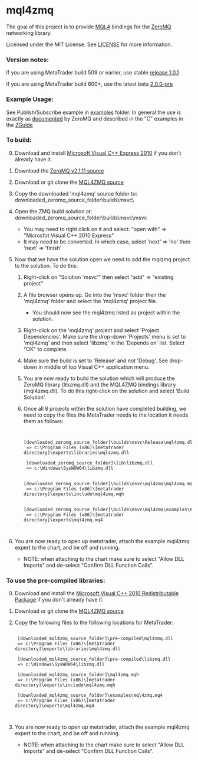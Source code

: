 # mql4zmq

The goal of this project is to provide [MQL4](http://docs.mql4.com/ "MQL4 documentation homepage.") bindings for the [ZeroMQ](http://zeromq.org/ "ZeroMQ homepage.") networking library. 

Licensed under the MIT License. See [LICENSE](https://github.com/AustenConrad/mql4zmq/blob/master/LICENSE) for more information.

### Version notes:
If you are using MetaTrader build 509 or earlier, use stable [release 1.0.1](https://github.com/AustenConrad/mql4zmq/releases/tag/v1.0.1)

If you are using MetaTrader build 600+, use the latest beta [2.0.0-pre](https://github.com/AustenConrad/mql4zmq/tree/2.0.0-pre) 

### Example Usage:

See Publish/Subscribe example in [examples](https://github.com/AustenConrad/mql4zmq/tree/master/examples "MQL4ZMQ Examples folder at Master.") folder. In general the use is exactly as [documented](http://api.zeromq.org/2-1:_start "ZeroMQ API Documentation.") by ZeroMQ and described in the "C" examples in the [ZGuide](http://zguide.zeromq.org/page:all "ZeroMQ ZGuide.")

### To build:

0. Download and install [Microsoft Visual C++ Express 2010](http://go.microsoft.com/?linkid=9709949 "Microsoft's Visual C++ 2010 Express Download Link.") if you don't already have it. 

1. Download the [ZeroMQ v2.1.11 source](http://download.zeromq.org/zeromq-2.1.11.zip "ZeroMQ v2.1.1 source.")

2. Download or git clone the [MQL4ZMQ source](https://github.com/AustenConrad/mql4zmq/ "mql4zmq github.")

3. Copy the downloaded 'mql4zmq' source folder to: downloaded_zeromq_source_folder\builds\msvc\

4. Open the ZMQ build solution at: downloaded_zeromq_source_folder\builds\msvc\msvc
    * You may need to right click on it and select: "open with" => "Microsfot Visual C++ 2010 Express"
    * It may need to be converted. In which case, select 'next' => 'no' then 'next' => 'finish'

5. Now that we have the solution open we need to add the mqlzmq project to the solution. To do this:
    1. Right-click on "Solution 'msvc'" then select "add" => "existing project"
    2. A file browser opens up. Go into the 'msvc' folder then the 'mql4zmq' folder and select the 'mql4zmq' project file.
        - You should now see the mql4zmq listed as project within the solution.
    3. Right-click on the 'mql4zmq' project and select 'Project Dependencies'. Make sure the drop-down 'Projects' menu is set to 'mql4zmq' and then select 'libzmq' in the 'Depends on' list. Select "OK" to complete.
    4. Make sure the build is set to 'Release' and not 'Debug'. See drop-down in middle of top Visual C++ application menu. 
    5. You are now ready to build the solution which will produce the ZeroMQ library (libzmq.dll) and the MQL4ZMQ bindings library (mql4zmq.dll). To do this right-click on the solution and select 'Build Solution'.
    6. Once all 8 projects within the solution have completed building, we need to copy the files the MetaTrader needs to the location it needs them as follows:

		<pre><code>
		[downloaded_zeromq_source_folder]\builds\msvc\Release\mql4zmq.dll
		=> c:\Program Files (x86)\[metatrader directory]\experts\libraries\mql4zmq.dll
	
		[downloaded_zeromq_source_folder]\lib\libzmq.dll
		=> c:\Windows\SysWOW64\libzmq.dll
	
		[downloaded_zeromq_source_folder]\builds\msvc\mql4zmq\mql4zmq.mqh 
		=> c:\Program Files (x86)\[metatrader directory]\experts\include\mql4zmq.mqh	
	
		[downloaded_zeromq_source_folder]\builds\msvc\mql4zmq\examples\mql4zmq.mq4 
		=> c:\Program Files (x86)\[metatrader directory]\experts\mql4zmq.mq4

		</code></pre>

6. You are now ready to open up metatrader, attach the example mql4zmq expert to the chart, and be off and running.
    * NOTE: when attaching to the chart make sure to select "Allow DLL Imports" and de-select "Confirm DLL Function Calls".


### To use the pre-compiled libraries:

0. Download and install the [Microsoft Visual C++ 2010 Redistributable Package](http://www.microsoft.com/download/en/details.aspx?id=5555 "Microsoft Visual C++ 2010 Redistributable Package Download.") if you don't already have it.

1. Download or git clone the [MQL4ZMQ source](https://github.com/AustenConrad/mql4zmq/ "mql4zmq github.")

2. Copy the following files to the following locations for MetaTrader:

	<pre><code>
	[downloaded_mql4zmq_source_folder]\pre-compiled\mql4zmq.dll 
	=> c:\Program Files (x86)\[metatrader directory]\experts\libraries\mql4zmq.dll

	[downloaded_mql4zmq_source_folder]\pre-compiled\libzmq.dll 
	=> c:\Windows\SysWOW64\libzmq.dll

	[downloaded_mql4zmq_source_folder]\mql4zmq.mqh 
	=> c:\Program Files (x86)\[metatrader directory]\experts\include\mql4zmq.mqh

	[downloaded_mql4zmq_source_folder]\examples\mql4zmq.mq4 
	=> c:\Program Files (x86)\[metatrader directory]\experts\mql4zmq.mq4

	</code></pre>

3. You are now ready to open up metatrader, attach the example mql4zmq expert to the chart, and be off and running.
    * NOTE: when attaching to the chart make sure to select "Allow DLL Imports" and de-select "Confirm DLL Function Calls".
